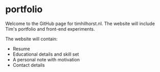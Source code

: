 # portfolio

Welcome to the GitHub page for timhilhorst.nl. The website will include Tim's portfolio and front-end experiments.

The website will contain:
- Resume
- Educational details and skill set
- A personal note with motivation
- Contact details